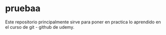 # pruebaa
Este repositorio principalmente sirve para poner en practica lo aprendido en el curso de git - github de udemy.
